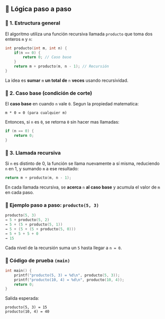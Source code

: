 ## 🔧 Lógica paso a paso

### 🔹 1. Estructura general

El algoritmo utiliza una función recursiva llamada `producto` que toma dos enteros `m` y `n`:

```c
int producto(int m, int n) {
    if(n == 0) {
        return 0; // Caso base
    }
    return m + producto(m, n - 1); // Recursión
}
```

La idea es **sumar** `m` **un total de** `n` **veces** usando recursividad.

### 🔹 2. Caso base (condición de corte)

El **caso base** en cuando `n` vale `0`. Segun la propiedad matematica:

```nginx
m * 0 = 0 (para cualquier m)
```

Entonces, si `n` es `0`, se retorna `0` sin hacer mas llamadas: 

```c
if (n == 0) {
    return 0;
}
```

### 🔹 3. Llamada recursiva

Si `n` es distinto de 0, la función se llama nuevamente a sí misma, reduciendo `n` en 1, y sumando `m` a ese resultado:

```c
return m + producto(m, n - 1);
```

En cada llamada recursiva, se **acerca** `n` **al caso base** y acumula el valor de `m` en cada paso.

### 🔁 Ejemplo paso a paso: `producto(5, 3)`

```c
producto(5, 3)
→ 5 + producto(5, 2)
→ 5 + (5 + producto(5, 1))
→ 5 + (5 + (5 + producto(5, 0)))
→ 5 + 5 + 5 + 0
→ 15
```
Cada nivel de la recursión suma un `5` hasta llegar a `n = 0`.

### 🧪 Código de prueba `(main)`

```c
int main() {
    printf("producto(5, 3) = %d\n", producto(5, 3));
    printf("producto(10, 4) = %d\n", producto(10, 4));
    return 0;
}
```
Salida esperada:

```
producto(5, 3) = 15
producto(10, 4) = 40
```